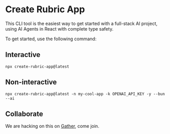 # Create Rubric App

This CLI tool is the easiest way to get started with a full-stack AI project, using AI Agents in React with complete type safety.

To get started, use the following command:

## Interactive

`npx create-rubric-app@latest`

## Non-interactive

`npx create-rubric-app@latest -n my-cool-app -k OPENAI_API_KEY -y --bun --ai`

## Collaborate

We are hacking on this on [Gather]([url](https://island.rubriclabs.com)https://island.rubriclabs.com), come join.
